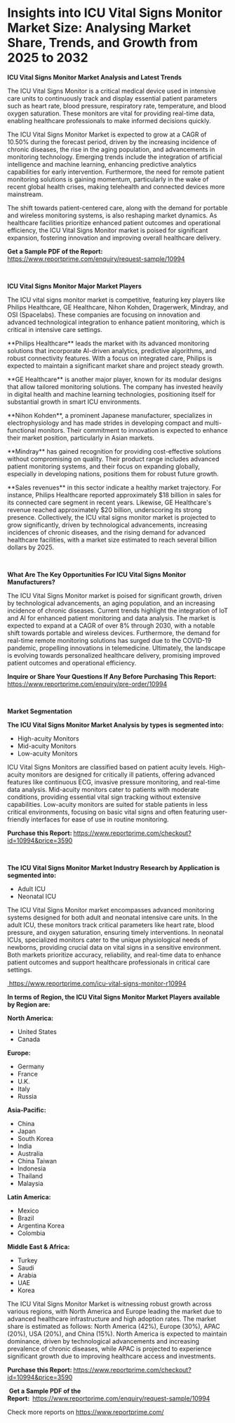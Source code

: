 <p><h1>Insights into ICU Vital Signs Monitor Market Size: Analysing Market Share, Trends, and Growth from 2025 to 2032</h1></p><p><strong>ICU Vital Signs Monitor Market Analysis and Latest Trends</strong></p>
<p><p>The ICU Vital Signs Monitor is a critical medical device used in intensive care units to continuously track and display essential patient parameters such as heart rate, blood pressure, respiratory rate, temperature, and blood oxygen saturation. These monitors are vital for providing real-time data, enabling healthcare professionals to make informed decisions quickly.</p><p>The ICU Vital Signs Monitor Market is expected to grow at a CAGR of 10.50% during the forecast period, driven by the increasing incidence of chronic diseases, the rise in the aging population, and advancements in monitoring technology. Emerging trends include the integration of artificial intelligence and machine learning, enhancing predictive analytics capabilities for early intervention. Furthermore, the need for remote patient monitoring solutions is gaining momentum, particularly in the wake of recent global health crises, making telehealth and connected devices more mainstream.</p><p>The shift towards patient-centered care, along with the demand for portable and wireless monitoring systems, is also reshaping market dynamics. As healthcare facilities prioritize enhanced patient outcomes and operational efficiency, the ICU Vital Signs Monitor market is poised for significant expansion, fostering innovation and improving overall healthcare delivery.</p></p>
<p><strong>Get a Sample PDF of the Report:&nbsp;</strong> <a href="https://www.reportprime.com/enquiry/request-sample/10994?utm_campaign=2606&utm_medium=2&utm_source=Github&utm_content=ia&utm_term=20032025&utm_id=icu-vital-signs-monitor">https://www.reportprime.com/enquiry/request-sample/10994</a></p>
<p>&nbsp;</p>
<p><strong>ICU Vital Signs Monitor Major Market Players</strong></p>
<p><p>The ICU vital signs monitor market is competitive, featuring key players like Philips Healthcare, GE Healthcare, Nihon Kohden, Dragerwerk, Mindray, and OSI (Spacelabs). These companies are focusing on innovation and advanced technological integration to enhance patient monitoring, which is critical in intensive care settings.</p><p>**Philips Healthcare** leads the market with its advanced monitoring solutions that incorporate AI-driven analytics, predictive algorithms, and robust connectivity features. With a focus on integrated care, Philips is expected to maintain a significant market share and project steady growth.</p><p>**GE Healthcare** is another major player, known for its modular designs that allow tailored monitoring solutions. The company has invested heavily in digital health and machine learning technologies, positioning itself for substantial growth in smart ICU environments.</p><p>**Nihon Kohden**, a prominent Japanese manufacturer, specializes in electrophysiology and has made strides in developing compact and multi-functional monitors. Their commitment to innovation is expected to enhance their market position, particularly in Asian markets.</p><p>**Mindray** has gained recognition for providing cost-effective solutions without compromising on quality. Their product range includes advanced patient monitoring systems, and their focus on expanding globally, especially in developing nations, positions them for robust future growth.</p><p>**Sales revenues** in this sector indicate a healthy market trajectory. For instance, Philips Healthcare reported approximately $18 billion in sales for its connected care segment in recent years. Likewise, GE Healthcare's revenue reached approximately $20 billion, underscoring its strong presence. Collectively, the ICU vital signs monitor market is projected to grow significantly, driven by technological advancements, increasing incidences of chronic diseases, and the rising demand for advanced healthcare facilities, with a market size estimated to reach several billion dollars by 2025.</p></p>
<p>&nbsp;</p>
<p><strong>What Are The Key Opportunities For ICU Vital Signs Monitor Manufacturers?</strong></p>
<p><p>The ICU Vital Signs Monitor market is poised for significant growth, driven by technological advancements, an aging population, and an increasing incidence of chronic diseases. Current trends highlight the integration of IoT and AI for enhanced patient monitoring and data analysis. The market is expected to expand at a CAGR of over 8% through 2030, with a notable shift towards portable and wireless devices. Furthermore, the demand for real-time remote monitoring solutions has surged due to the COVID-19 pandemic, propelling innovations in telemedicine. Ultimately, the landscape is evolving towards personalized healthcare delivery, promising improved patient outcomes and operational efficiency.</p></p>
<p><strong>Inquire or Share Your Questions If Any Before Purchasing This Report:</strong> <a href="https://www.reportprime.com/enquiry/pre-order/10994?utm_campaign=2606&utm_medium=2&utm_source=Github&utm_content=ia&utm_term=20032025&utm_id=icu-vital-signs-monitor">https://www.reportprime.com/enquiry/pre-order/10994</a></p>
<p>&nbsp;</p>
<p><strong>Market Segmentation</strong></p>
<p><strong>The ICU Vital Signs Monitor Market Analysis by types is segmented into:</strong></p>
<p><ul><li>High-acuity Monitors</li><li>Mid-acuity Monitors</li><li>Low-acuity Monitors</li></ul></p>
<p><p>ICU Vital Signs Monitors are classified based on patient acuity levels. High-acuity monitors are designed for critically ill patients, offering advanced features like continuous ECG, invasive pressure monitoring, and real-time data analysis. Mid-acuity monitors cater to patients with moderate conditions, providing essential vital sign tracking without extensive capabilities. Low-acuity monitors are suited for stable patients in less critical environments, focusing on basic vital signs and often featuring user-friendly interfaces for ease of use in routine monitoring.</p></p>
<p><strong>Purchase this Report:&nbsp;</strong><a href="https://www.reportprime.com/checkout?id=10994&price=3590&utm_campaign=2606&utm_medium=2&utm_source=Github&utm_content=ia&utm_term=20032025&utm_id=icu-vital-signs-monitor">https://www.reportprime.com/checkout?id=10994&price=3590</a></p>
<p>&nbsp;</p>
<p><strong>The ICU Vital Signs Monitor Market Industry Research by Application is segmented into:</strong></p>
<p><ul><li>Adult ICU</li><li>Neonatal ICU</li></ul></p>
<p><p>The ICU Vital Signs Monitor market encompasses advanced monitoring systems designed for both adult and neonatal intensive care units. In the adult ICU, these monitors track critical parameters like heart rate, blood pressure, and oxygen saturation, ensuring timely interventions. In neonatal ICUs, specialized monitors cater to the unique physiological needs of newborns, providing crucial data on vital signs in a sensitive environment. Both markets prioritize accuracy, reliability, and real-time data to enhance patient outcomes and support healthcare professionals in critical care settings.</p></p>
<p><a href="https://www.reportprime.com/icu-vital-signs-monitor-r10994?utm_campaign=2606&utm_medium=2&utm_source=Github&utm_content=ia&utm_term=20032025&utm_id=icu-vital-signs-monitor">&nbsp;https://www.reportprime.com/icu-vital-signs-monitor-r10994</a></p>
<p><strong>In terms of Region, the ICU Vital Signs Monitor Market Players available by Region are:</strong></p>
<p>
    <p> <strong> North America: </strong>
        <ul>
            <li>United States</li>
            <li>Canada</li>
        </ul>
        </p> 
    <p> <strong> Europe: </strong>
        <ul>
            <li>Germany</li>
            <li>France</li>
            <li>U.K.</li>
            <li>Italy</li>
            <li>Russia</li>
        </ul>
        </p> 
    <p> <strong> Asia-Pacific: </strong>
        <ul>
            <li>China</li>
            <li>Japan</li>
            <li>South Korea</li>
            <li>India</li>
            <li>Australia</li>
            <li>China Taiwan</li>
            <li>Indonesia</li>
            <li>Thailand</li>
            <li>Malaysia</li>
        </ul>
        </p> 
    <p> <strong> Latin America: </strong>
        <ul>
            <li>Mexico</li>
            <li>Brazil</li>
            <li>Argentina Korea</li>
            <li>Colombia</li>
        </ul>
        </p> 
    <p> <strong> Middle East & Africa: </strong>
        <ul>
            <li>Turkey</li>
            <li>Saudi</li>
            <li>Arabia</li>
            <li>UAE</li>
            <li>Korea</li>
        </ul>
    </p>
    </p>
<p><p>The ICU Vital Signs Monitor Market is witnessing robust growth across various regions, with North America and Europe leading the market due to advanced healthcare infrastructure and high adoption rates. The market share is estimated as follows: North America (42%), Europe (30%), APAC (20%), USA (20%), and China (15%). North America is expected to maintain dominance, driven by technological advancements and increasing prevalence of chronic diseases, while APAC is projected to experience significant growth due to improving healthcare access and investments.</p></p>
<p><strong>Purchase this Report: </strong><a href="https://www.reportprime.com/checkout?id=10994&price=3590&utm_campaign=2606&utm_medium=2&utm_source=Github&utm_content=ia&utm_term=20032025&utm_id=icu-vital-signs-monitor">https://www.reportprime.com/checkout?id=10994&price=3590</a></p>
<p>&nbsp;<strong>Get a Sample PDF of the Report:&nbsp;&nbsp;</strong><a href="https://www.reportprime.com/enquiry/request-sample/10994?utm_campaign=2606&utm_medium=2&utm_source=Github&utm_content=ia&utm_term=20032025&utm_id=icu-vital-signs-monitor">https://www.reportprime.com/enquiry/request-sample/10994</a></p>
<p><strong></strong></p>
<p>Check more reports on <a href="https://www.reportprime.com/?utm_campaign=2606&utm_medium=2&utm_source=Github&utm_content=ia&utm_term=20032025&utm_id=icu-vital-signs-monitor">https://www.reportprime.com/</a></p>